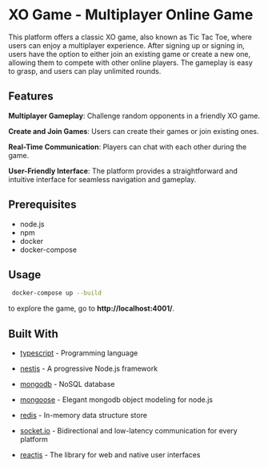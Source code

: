 # XO Game - Multiplayer Online Game

This platform offers a classic XO game, also known as Tic Tac Toe, where users can enjoy a multiplayer experience. After signing up or signing in, users have the option to either join an existing game or create a new one, allowing them to compete with other online players. The gameplay is easy to grasp, and users can play unlimited rounds.

## Features

**Multiplayer Gameplay**: Challenge random opponents in a friendly XO game.

**Create and Join Games**: Users can create their games or join existing ones.

**Real-Time Communication**: Players can chat with each other during the game.

**User-Friendly Interface**: The platform provides a straightforward and intuitive interface for seamless navigation and gameplay.



## Prerequisites
* node.js
* npm
* docker
* docker-compose


## Usage

```bash
 docker-compose up --build
```

to explore the game, go to **http://localhost:4001/**.



## Built With
* [typescript](https://www.typescriptlang.org/) - Programming language
* [nestjs](https://docs.nestjs.com/) - A progressive Node.js framework
* [mongodb](https://www.mongodb.com/) - NoSQL database
* [mongoose](https://mongoosejs.com/) - Elegant mongodb object modeling for node.js
* [redis](https://redis.io/) -  In-memory data structure store
* [socket.io](https://socket.io/) - Bidirectional and low-latency communication for every platform

* [reactjs](https://react.dev/) - The library for web and native user interfaces



